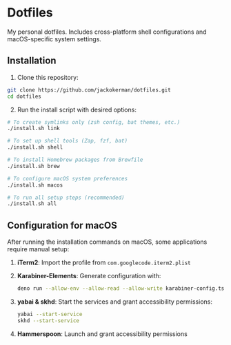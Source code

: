# Dotfiles

My personal dotfiles. Includes cross-platform shell configurations and macOS-specific system settings.

## Installation

1. Clone this repository:

```bash
git clone https://github.com/jackokerman/dotfiles.git
cd dotfiles
```

2. Run the install script with desired options:

```bash
# To create symlinks only (zsh config, bat themes, etc.)
./install.sh link

# To set up shell tools (Zap, fzf, bat)
./install.sh shell

# To install Homebrew packages from Brewfile
./install.sh brew

# To configure macOS system preferences
./install.sh macos

# To run all setup steps (recommended)
./install.sh all
```

## Configuration for macOS

After running the installation commands on macOS, some applications require manual setup:

1. **iTerm2**: Import the profile from `com.googlecode.iterm2.plist`

2. **Karabiner-Elements**: Generate configuration with:
   ```bash
   deno run --allow-env --allow-read --allow-write karabiner-config.ts
   ```

3. **yabai & skhd**: Start the services and grant accessibility permissions:
   ```bash
   yabai --start-service
   skhd --start-service
   ```

4. **Hammerspoon**: Launch and grant accessibility permissions
